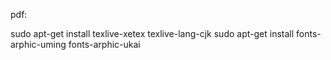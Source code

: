 pdf: 

sudo apt-get install texlive-xetex texlive-lang-cjk
sudo apt-get install fonts-arphic-uming fonts-arphic-ukai
